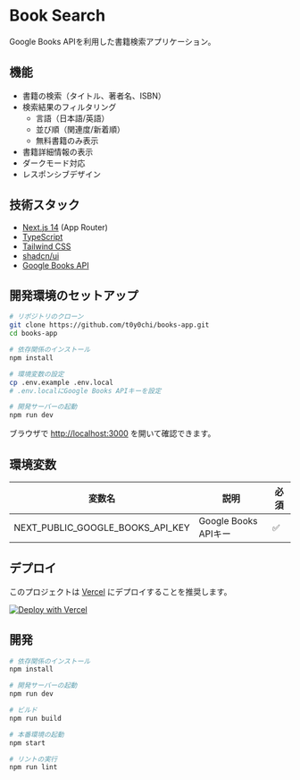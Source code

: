 # Book Search

Google Books APIを利用した書籍検索アプリケーション。

## 機能

- 書籍の検索（タイトル、著者名、ISBN）
- 検索結果のフィルタリング
  - 言語（日本語/英語）
  - 並び順（関連度/新着順）
  - 無料書籍のみ表示
- 書籍詳細情報の表示
- ダークモード対応
- レスポンシブデザイン

## 技術スタック

- [Next.js 14](https://nextjs.org/) (App Router)
- [TypeScript](https://www.typescriptlang.org/)
- [Tailwind CSS](https://tailwindcss.com/)
- [shadcn/ui](https://ui.shadcn.com/)
- [Google Books API](https://developers.google.com/books)

## 開発環境のセットアップ

```bash
# リポジトリのクローン
git clone https://github.com/t0y0chi/books-app.git
cd books-app

# 依存関係のインストール
npm install

# 環境変数の設定
cp .env.example .env.local
# .env.localにGoogle Books APIキーを設定

# 開発サーバーの起動
npm run dev
```

ブラウザで [http://localhost:3000](http://localhost:3000) を開いて確認できます。

## 環境変数

| 変数名 | 説明 | 必須 |
|--------|------|------|
| NEXT_PUBLIC_GOOGLE_BOOKS_API_KEY | Google Books APIキー | ✅ |

## デプロイ

このプロジェクトは [Vercel](https://vercel.com) にデプロイすることを推奨します。

[![Deploy with Vercel](https://vercel.com/button)](https://vercel.com/new/clone?repository-url=https%3A%2F%2Fgithub.com%2Fyourusername%2Fbooks-app)

## 開発

```bash
# 依存関係のインストール
npm install

# 開発サーバーの起動
npm run dev

# ビルド
npm run build

# 本番環境の起動
npm start

# リントの実行
npm run lint
```
